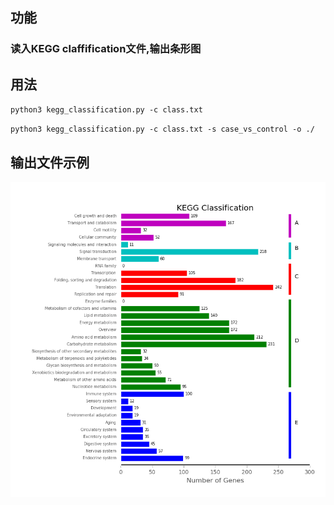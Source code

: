 ## 功能
### 读入KEGG claffification文件,输出条形图

## 用法
`python3 kegg_classification.py -c class.txt`

`python3 kegg_classification.py -c class.txt -s case_vs_control -o ./`

## 输出文件示例
 ![](./sample_KEGG_Classification.png)
